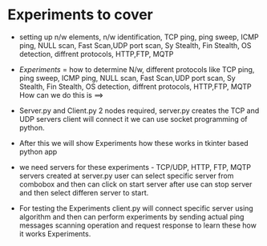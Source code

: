 # Experiments to cover

- setting up n/w elements, n/w identification, TCP ping, ping sweep, ICMP ping, NULL scan, Fast Scan,UDP port scan, Sy Stealth, Fin Stealth, OS detection, diffrent protocols, HTTP,FTP, MQTP

- *Experiments* = how to determine N/w, different protocols like  TCP ping, ping sweep, ICMP ping, NULL scan, Fast Scan,UDP port scan, Sy Stealth, Fin Stealth, OS detection, diffrent protocols, HTTP,FTP, MQTP
How can we do this is ==>

- Server.py and Client.py 2 nodes required, server.py creates the TCP and UDP servers client will connect it we can use socket programming of python.
- After this we will show Experiments how these works in tkinter based python app

- we need servers for these experiments - TCP/UDP, HTTP, FTP, MQTP servers   created at server.py  user can select specific server from combobox and then can click on start server after use can stop server and then select differen server to start.

- For testing the Experiments client.py will connect specific server using algorithm and then can perform experiments by sending actual ping messages scanning operation and request response to learn these how it works Experiments.